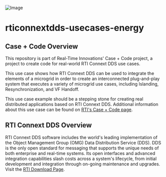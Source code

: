 ![Image](https://www.rti.com/hubfs/RTI_Oct2016/Images/rti-logounit.png)

rticonnextdds-usecases-energy
===========================================

Case + Code Overview
--------------------
This repository is part of Real-Time Innovations' Case + Code project, a project
to create code for real-world RTI Connext DDS use cases.

This use case shows how RTI Connext DDS can be used to integrate the elements of
a microgrid in order to create an interconnected plug-and-play system that
executes a variety of microgrid use cases, including Islanding,
Resynchronization, and VF Handoff.

This use case example should be a stepping stone for creating real distributed
applications based on RTI Connext DDS. Additional information about this use
case can be found on [RTI's Case + Code page](https://www.rti.com/developers/case-code/).


RTI Connext DDS Overview
------------------------
RTI Connext DDS software includes the world's leading implementation of the
Object Management Group (OMG) Data Distribution Service (DDS). DDS is the only
open standard for messaging that supports the unique needs of both enterprise
and real-time systems. Its open interfaces and advanced integration capabilities
slash costs across a system's lifecycle, from initial development and
integration through on-going maintenance and upgrades. Visit the
[RTI Download Page](https://www.rti.com/downloads).
